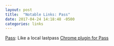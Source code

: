 ```yaml
---
layout: post
title:  "Notable Links: Pass"
date: 2017-04-24 14:18:48 -0500
categories: links
---
```


[Pass](https://www.passwordstore.org/): Like a local lastpass
[Chrome plugin for Pass](https://github.com/dannyvankooten/browserpass#readme)
